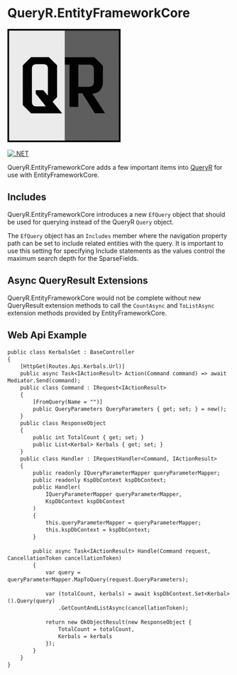 # QueryR.EntityFrameworkCore

![QueryR Logo](./assets/logo.png)

[![.NET](https://github.com/craigmccauley/QueryR.EntityFrameworkCore/actions/workflows/dotnet.yml/badge.svg)](https://github.com/craigmccauley/QueryR.EntityFrameworkCore/actions/workflows/dotnet.yml)

QueryR.EntityFrameworkCore adds a few important items into [QueryR](https://github.com/craigmccauley/QueryR) for use with EntityFrameworkCore.

## Includes

QueryR.EntityFrameworkCore introduces a new `EfQuery` object that should be used for querying instead of the QueryR `Query` object.

The `EfQuery` object has an `Includes` member where the navigation property path can be set to include related entities with the query. It is important to use this setting for specifying Include statements as the values control the maximum search depth for the SparseFields.

## Async QueryResult Extensions

QueryR.EntityFrameworkCore would not be complete without new QueryResult extension methods to call the `CountAsync` and `ToListAsync` extension methods provided by EntityFrameworkCore.

## Web Api Example

```CSharp
public class KerbalsGet : BaseController
{
    [HttpGet(Routes.Api.Kerbals.Url)]
    public async Task<IActionResult> Action(Command command) => await Mediator.Send(command);
    public class Command : IRequest<IActionResult>
    {
        [FromQuery(Name = "")]
        public QueryParameters QueryParameters { get; set; } = new();
    }
    public class ResponseObject
    {
        public int TotalCount { get; set; }
        public List<Kerbal> Kerbals { get; set; }
    }
    public class Handler : IRequestHandler<Command, IActionResult>
    {
        public readonly IQueryParameterMapper queryParameterMapper;
        public readonly KspDbContext kspDbContext;
        public Handler(
            IQueryParameterMapper queryParameterMapper,
            KspDbContext kspDbContext
        )
        {
            this.queryParameterMapper = queryParameterMapper;
            this.kspDbContext = kspDbContext;
        }

        public async Task<IActionResult> Handle(Command request, CancellationToken cancellationToken)
        {
            var query = queryParameterMapper.MapToQuery(request.QueryParameters);

            var (totalCount, kerbals) = await kspDbContext.Set<Kerbal>().Query(query)
                .GetCountAndListAsync(cancellationToken);

            return new OkObjectResult(new ResponseObject {
                TotalCount = totalCount,
                Kerbals = kerbals
            });
        }
    }
}
```

